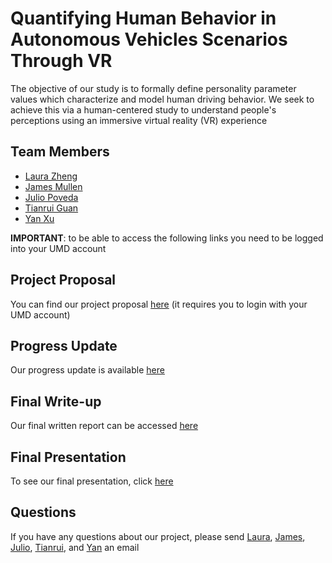 
# Quantifying Human Behavior in Autonomous Vehicles Scenarios Through VR

The objective of our study is to formally define personality parameter values which characterize and model human driving behavior. We seek to achieve this via a human-centered study to understand people's perceptions using an immersive virtual reality (VR) experience

## Team Members

* [Laura Zheng](https://github.com/laurayuzheng)
* [James Mullen](https://github.com/mullenj)
* [Julio Poveda](https://github.com/juliopovedacs)
* [Tianrui Guan](https://github.com/rayguan97)
* [Yan Xu](https://github.com/Connor-XY)

**IMPORTANT**: to be able to access the following links you need to be logged into your UMD account

## Project Proposal

You can find our project proposal [here](https://docs.google.com/presentation/d/1QTiqmQtdRBA3KuIpzLLV4308cSCE2cb9VmumZg2aXSo/edit?usp=sharing) (it requires you to login with your UMD account)

## Progress Update

Our progress update is available [here](https://docs.google.com/presentation/d/1NY3kDtFc6owzz6lLscXftky2gyI9WUFsEYg61BjRv4o/edit?usp=sharing)

## Final Write-up

Our final written report can be accessed [here](https://docs.google.com/document/d/1cHaXi0kTwUIXXSxQhL_DC0b5xLieQFlsPkxlmIVADEw/edit?usp=sharing)

## Final Presentation

To see our final presentation, click [here]([https://juliopovedacs.github.io/CMSC838C_Project/](https://docs.google.com/presentation/d/1-6ai7AtqtV0nMdBi3FZiW9lMLGnu66Rmo791dv-rMpY/edit?usp=sharing))


## Questions

If you have any questions about our project, please send [Laura](mailto:lyzheng@umd.edu), [James](mailto:mullenj@umd.edu), [Julio](mailto:jpoveda@umd.edu), [Tianrui](mailto:rayguan@umd.edu), and [Yan](mailto:yxu98@umd.edu) an email
